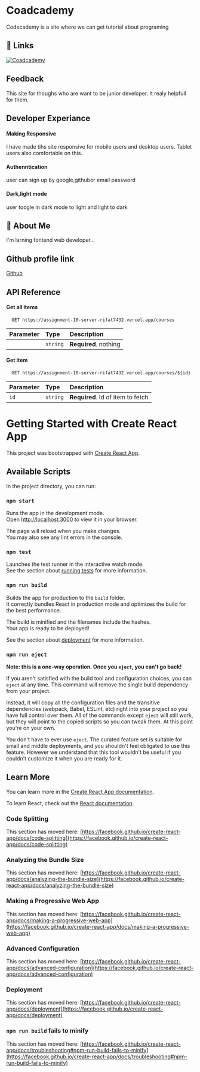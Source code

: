 



# Coadcademy

Codecademy is a site where we can get tutorial about programing


## 🔗 Links
[![Coadcademy](https://static-assets.codecademy.com/Courses/Learn-Redux/matching-game/codecademy_logo.png)](https://code-academy-7c314.web.app/)


## Feedback

This site for thoughs who are want to be junior developer.
It realy helpfull for them.


## Developer Experiance

#### Making Responsive

I have made tihs site responsive for mobile users and desktop users.
Tablet users also comfortable on this.

#### Authenntication

user can sign up by google,githubor email password

####  Dark,light mode

user toogle in dark mode to light and light to dark



## 🚀 About Me
I'm  larning fontend web developer...


## Github profile link

[Github](https://github.com/programming-hero-web-course1/b610-learning-platform-client-side-Rifat7432)


## API Reference

#### Get all items

```http
  GET https://assignment-10-server-rifat7432.vercel.app/courses
```

| Parameter | Type     | Description                |
| :-------- | :------- | :------------------------- |
|  | `string` | **Required**.  nothing|

#### Get item

```http
  GET https://assignment-10-server-rifat7432.vercel.app/courses/${id}
```

| Parameter | Type     | Description                       |
| :-------- | :------- | :-------------------------------- |
| `id`    | `string` | **Required**. Id of item to fetch |









# Getting Started with Create React App

This project was bootstrapped with [Create React App](https://github.com/facebook/create-react-app).

## Available Scripts

In the project directory, you can run:

### `npm start`

Runs the app in the development mode.\
Open [http://localhost:3000](http://localhost:3000) to view it in your browser.

The page will reload when you make changes.\
You may also see any lint errors in the console.

### `npm test`

Launches the test runner in the interactive watch mode.\
See the section about [running tests](https://facebook.github.io/create-react-app/docs/running-tests) for more information.

### `npm run build`

Builds the app for production to the `build` folder.\
It correctly bundles React in production mode and optimizes the build for the best performance.

The build is minified and the filenames include the hashes.\
Your app is ready to be deployed!

See the section about [deployment](https://facebook.github.io/create-react-app/docs/deployment) for more information.

### `npm run eject`

**Note: this is a one-way operation. Once you `eject`, you can't go back!**

If you aren't satisfied with the build tool and configuration choices, you can `eject` at any time. This command will remove the single build dependency from your project.

Instead, it will copy all the configuration files and the transitive dependencies (webpack, Babel, ESLint, etc) right into your project so you have full control over them. All of the commands except `eject` will still work, but they will point to the copied scripts so you can tweak them. At this point you're on your own.

You don't have to ever use `eject`. The curated feature set is suitable for small and middle deployments, and you shouldn't feel obligated to use this feature. However we understand that this tool wouldn't be useful if you couldn't customize it when you are ready for it.

## Learn More

You can learn more in the [Create React App documentation](https://facebook.github.io/create-react-app/docs/getting-started).

To learn React, check out the [React documentation](https://reactjs.org/).

### Code Splitting

This section has moved here: [https://facebook.github.io/create-react-app/docs/code-splitting](https://facebook.github.io/create-react-app/docs/code-splitting)

### Analyzing the Bundle Size

This section has moved here: [https://facebook.github.io/create-react-app/docs/analyzing-the-bundle-size](https://facebook.github.io/create-react-app/docs/analyzing-the-bundle-size)

### Making a Progressive Web App

This section has moved here: [https://facebook.github.io/create-react-app/docs/making-a-progressive-web-app](https://facebook.github.io/create-react-app/docs/making-a-progressive-web-app)

### Advanced Configuration

This section has moved here: [https://facebook.github.io/create-react-app/docs/advanced-configuration](https://facebook.github.io/create-react-app/docs/advanced-configuration)

### Deployment

This section has moved here: [https://facebook.github.io/create-react-app/docs/deployment](https://facebook.github.io/create-react-app/docs/deployment)

### `npm run build` fails to minify

This section has moved here: [https://facebook.github.io/create-react-app/docs/troubleshooting#npm-run-build-fails-to-minify](https://facebook.github.io/create-react-app/docs/troubleshooting#npm-run-build-fails-to-minify)
